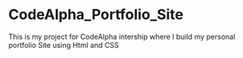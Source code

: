 # CodeAlpha_Portfolio_Site
This is my project for CodeAlpha intership where I build my personal portfolio Site using Html and CSS
